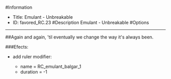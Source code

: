 #Information
 - Title: Emulant - Unbreakable
 - ID: favored_RC.23
#Description
Emulant - Unbreakable
#Options

___
##Again and again, 'til eventually we change the way it's always been.

###Efects:<ul><li>add ruler modifier:</li><ul><li>name = RC_emulant_balgar_1</li><li>duration = -1</li></ul></ul>
